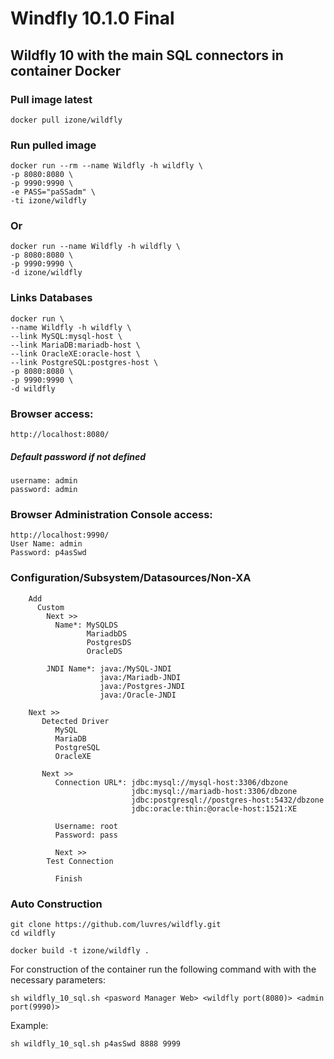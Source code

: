 # Windfly 10.1.0 Final
## Wildfly 10 with the main SQL connectors in container Docker

### Pull image latest
```
docker pull izone/wildfly
```
### Run pulled image
```
docker run --rm --name Wildfly -h wildfly \
-p 8080:8080 \
-p 9990:9990 \
-e PASS="paSSadm" \
-ti izone/wildfly
```
### Or
```
docker run --name Wildfly -h wildfly \
-p 8080:8080 \
-p 9990:9990 \
-d izone/wildfly
```
### Links Databases
```
docker run \
--name Wildfly -h wildfly \
--link MySQL:mysql-host \
--link MariaDB:mariadb-host \
--link OracleXE:oracle-host \
--link PostgreSQL:postgres-host \
-p 8080:8080 \
-p 9990:9990 \
-d wildfly
```

### Browser access:
```
http://localhost:8080/
```
##### Default password if not defined
```
username: admin
password: admin
```
### Browser Administration Console access:
```
http://localhost:9990/
User Name: admin
Password: p4asSwd
```

### Configuration/Subsystem/Datasources/Non-XA
```
	Add
	  Custom
	    Next >>
	      Name*: MySQLDS
	             MariadbDS
	             PostgresDS
	             OracleDS

        JNDI Name*: java:/MySQL-JNDI
                    java:/Mariadb-JNDI
                    java:/Postgres-JNDI
                    java:/Oracle-JNDI

	Next >>
	   Detected Driver
	      MySQL
	      MariaDB
	      PostgreSQL
	      OracleXE

 	   Next >>
 	      Connection URL*: jdbc:mysql://mysql-host:3306/dbzone
	                       jdbc:mysql://mariadb-host:3306/dbzone
	                       jdbc:postgresql://postgres-host:5432/dbzone
	                       jdbc:oracle:thin:@oracle-host:1521:XE

	      Username: root
	      Password: pass

	      Next >>
		Test Connection

	      Finish
```

### Auto Construction
```
git clone https://github.com/luvres/wildfly.git
cd wildfly

docker build -t izone/wildfly .
```

For construction of the container run the following command with with the necessary parameters:

	sh wildfly_10_sql.sh <pasword Manager Web> <wildfly port(8080)> <admin port(9990)>

Example:

	sh wildfly_10_sql.sh p4asSwd 8888 9999
